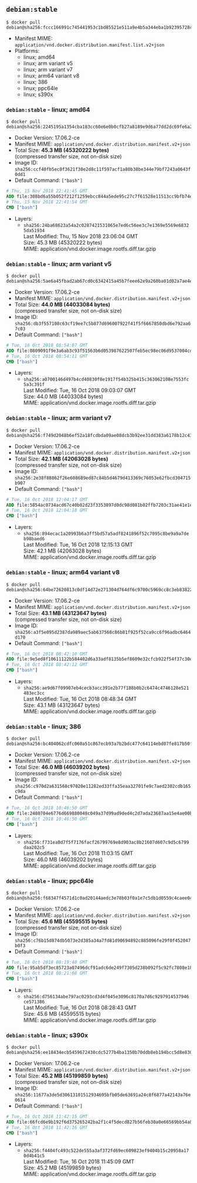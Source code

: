 ## `debian:stable`

```console
$ docker pull debian@sha256:fccc166991c745441953c1bd85521e511a9e4b5a344eba1b92395728c446f9ec
```

-	Manifest MIME: `application/vnd.docker.distribution.manifest.list.v2+json`
-	Platforms:
	-	linux; amd64
	-	linux; arm variant v5
	-	linux; arm variant v7
	-	linux; arm64 variant v8
	-	linux; 386
	-	linux; ppc64le
	-	linux; s390x

### `debian:stable` - linux; amd64

```console
$ docker pull debian@sha256:2245195a1354cba183cc60e6e0b0cfb27a8189e9d6a77dd2dc69fe6a2f9d589c
```

-	Docker Version: 17.06.2-ce
-	Manifest MIME: `application/vnd.docker.distribution.manifest.v2+json`
-	Total Size: **45.3 MB (45320222 bytes)**  
	(compressed transfer size, not on-disk size)
-	Image ID: `sha256:ccf40fb5ec0f3621f30e2d8c11f597acf1a80b38be344e79bf7243a0643f0dd1`
-	Default Command: `["bash"]`

```dockerfile
# Thu, 15 Nov 2018 22:41:45 GMT
ADD file:308bd6a55b052f212f1259ebcc844a5ede95c27c7f61528e11513cc9bfb74e6d in / 
# Thu, 15 Nov 2018 22:41:54 GMT
CMD ["bash"]
```

-	Layers:
	-	`sha256:24ba68623a54a2c0287421531065e7ed6c56ee3c7e1369e5569e68325da51934`  
		Last Modified: Thu, 15 Nov 2018 23:06:04 GMT  
		Size: 45.3 MB (45320222 bytes)  
		MIME: application/vnd.docker.image.rootfs.diff.tar.gzip

### `debian:stable` - linux; arm variant v5

```console
$ docker pull debian@sha256:5ae6a45fbad2ab67cd0c6342415a45b7feee62e9a260ba01d02a7ae4ec7123b0
```

-	Docker Version: 17.06.2-ce
-	Manifest MIME: `application/vnd.docker.distribution.manifest.v2+json`
-	Total Size: **44.0 MB (44033084 bytes)**  
	(compressed transfer size, not on-disk size)
-	Image ID: `sha256:db3f557108c63cf19ee7c5b877d696007922f41f5f6667850dbd6e792aa67c03`
-	Default Command: `["bash"]`

```dockerfile
# Tue, 16 Oct 2018 08:54:07 GMT
ADD file:0809091f9e3a6ab3c93f51563b6d053987622507feb5ec98ec06d9537004cddf in / 
# Tue, 16 Oct 2018 08:54:11 GMT
CMD ["bash"]
```

-	Layers:
	-	`sha256:a0700146d497b4cd40830f8e1917f54b325b415c363062108e7553fc5a3c391f`  
		Last Modified: Tue, 16 Oct 2018 09:03:07 GMT  
		Size: 44.0 MB (44033084 bytes)  
		MIME: application/vnd.docker.image.rootfs.diff.tar.gzip

### `debian:stable` - linux; arm variant v7

```console
$ docker pull debian@sha256:f749d2048b6ef52a18fcdbda09ae08dcb3b92ee31dd383a6178b12c4306bb0e5
```

-	Docker Version: 17.06.2-ce
-	Manifest MIME: `application/vnd.docker.distribution.manifest.v2+json`
-	Total Size: **42.1 MB (42063028 bytes)**  
	(compressed transfer size, not on-disk size)
-	Image ID: `sha256:2e38f88862f26e608689ed87c84b5d4679d413369c76053e62fbcd304715b907`
-	Default Command: `["bash"]`

```dockerfile
# Tue, 16 Oct 2018 12:04:17 GMT
ADD file:5854ac0734acd67c40b02d23f3353897d0dc98d081b02ffb7203c31ae41e1e00 in / 
# Tue, 16 Oct 2018 12:04:18 GMT
CMD ["bash"]
```

-	Layers:
	-	`sha256:894ecac1a20993b6a3ff5bd57a5adf8241896f52c7095c8be9a9a7deb98baed6`  
		Last Modified: Tue, 16 Oct 2018 12:15:13 GMT  
		Size: 42.1 MB (42063028 bytes)  
		MIME: application/vnd.docker.image.rootfs.diff.tar.gzip

### `debian:stable` - linux; arm64 variant v8

```console
$ docker pull debian@sha256:64be72620813c0df14d72e271304d764df6c9700c5969cc8c3eb838228f4ba01
```

-	Docker Version: 17.06.2-ce
-	Manifest MIME: `application/vnd.docker.distribution.manifest.v2+json`
-	Total Size: **43.1 MB (43123647 bytes)**  
	(compressed transfer size, not on-disk size)
-	Image ID: `sha256:a3f5e095d2387da989aec5ab637568c86b81f925f52ca9cc6f96adbc6464d170`
-	Default Command: `["bash"]`

```dockerfile
# Tue, 16 Oct 2018 08:42:10 GMT
ADD file:9e5ed8f10611122b584402d6a33adf8135b5ef8609e32cfcb922f54f37c30e17 in / 
# Tue, 16 Oct 2018 08:42:12 GMT
CMD ["bash"]
```

-	Layers:
	-	`sha256:ae9d67f09907eb4cecb3acc391e2b77f188b0b2c6474c4746128e521483ec3cc`  
		Last Modified: Tue, 16 Oct 2018 08:48:34 GMT  
		Size: 43.1 MB (43123647 bytes)  
		MIME: application/vnd.docker.image.rootfs.diff.tar.gzip

### `debian:stable` - linux; 386

```console
$ docker pull debian@sha256:bc404062cdfc060a51c867ecb93a7b2bdc477c64114ebd07fe817b50fda3220a
```

-	Docker Version: 17.06.2-ce
-	Manifest MIME: `application/vnd.docker.distribution.manifest.v2+json`
-	Total Size: **46.0 MB (46039202 bytes)**  
	(compressed transfer size, not on-disk size)
-	Image ID: `sha256:c970d2a631568c97020e11282ed33ffa35eaa32701fe9c7aed2302cdb165c9da`
-	Default Command: `["bash"]`

```dockerfile
# Tue, 16 Oct 2018 10:46:50 GMT
ADD file:2480704e6776d669880048c049a37d99ad9ded4c2d7ada23687aa15e4ae00b52 in / 
# Tue, 16 Oct 2018 10:46:50 GMT
CMD ["bash"]
```

-	Layers:
	-	`sha256:f731ea8d7f5f7176facf26799769e8d903ac8b21607d607c9d5c6799daa202c5`  
		Last Modified: Tue, 16 Oct 2018 11:03:15 GMT  
		Size: 46.0 MB (46039202 bytes)  
		MIME: application/vnd.docker.image.rootfs.diff.tar.gzip

### `debian:stable` - linux; ppc64le

```console
$ docker pull debian@sha256:f68347f4571d1c0ad20144aedc3e78b03f0a1e7c5db1d0559c4caee043f2bf3b
```

-	Docker Version: 17.06.2-ce
-	Manifest MIME: `application/vnd.docker.distribution.manifest.v2+json`
-	Total Size: **45.6 MB (45595515 bytes)**  
	(compressed transfer size, not on-disk size)
-	Image ID: `sha256:c76b15d874db5073e2d385a34a7fd81d90694892c885096fe29f0f452047b0f3`
-	Default Command: `["bash"]`

```dockerfile
# Tue, 16 Oct 2018 08:19:40 GMT
ADD file:95ab5df3ec85723a07496dcf91adc6de249f7305d238b092f5c92fc7808e18b6 in / 
# Tue, 16 Oct 2018 08:21:08 GMT
CMD ["bash"]
```

-	Layers:
	-	`sha256:d756134abe797ac0293cd3d4f045e3096c8170a7d6c9297914537946ce571386`  
		Last Modified: Tue, 16 Oct 2018 08:28:43 GMT  
		Size: 45.6 MB (45595515 bytes)  
		MIME: application/vnd.docker.image.rootfs.diff.tar.gzip

### `debian:stable` - linux; s390x

```console
$ docker pull debian@sha256:ee18434ecb5459672430cdc5277b4ba1350b70ddb8eb194bcc5d8e83040e5f43
```

-	Docker Version: 17.06.2-ce
-	Manifest MIME: `application/vnd.docker.distribution.manifest.v2+json`
-	Total Size: **45.2 MB (45199859 bytes)**  
	(compressed transfer size, not on-disk size)
-	Image ID: `sha256:11677a3de5d30613101512934695bfb05de63691a24c8f6877a42143a76e0614`
-	Default Command: `["bash"]`

```dockerfile
# Tue, 16 Oct 2018 11:42:15 GMT
ADD file:66fcd6e9b192f6d375265242ba2f1c4f5decd827b56feb30a0e66569bb54a83f in / 
# Tue, 16 Oct 2018 11:42:16 GMT
CMD ["bash"]
```

-	Layers:
	-	`sha256:f4404fc493c522de555a3af372fd69ec609823ef9404b15c20958a170d4b41c5`  
		Last Modified: Tue, 16 Oct 2018 11:45:09 GMT  
		Size: 45.2 MB (45199859 bytes)  
		MIME: application/vnd.docker.image.rootfs.diff.tar.gzip
